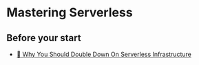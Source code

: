 # Mastering Serverless

## Before your start

- [📖 Why You Should Double Down On Serverless Infrastructure](https://blog.mobilads.co/why-serverless)
